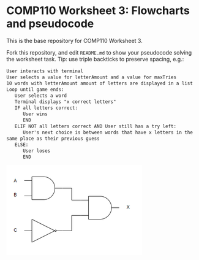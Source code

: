 # COMP110 Worksheet 3: Flowcharts and pseudocode

This is the base repository for COMP110 Worksheet 3.

Fork this repository, and edit `README.md` to show your pseudocode solving the worksheet task. Tip: use triple backticks to preserve spacing, e.g.:

```
User interacts with terminal
User selects a value for letterAmount and a value for maxTries
10 words with letterAmount amount of letters are displayed in a list
Loop until game ends:
   User selects a word
   Terminal displays "x correct letters"
   IF all letters correct:
      User wins
      END
   ELIF NOT all letters correct AND User still has a try left:
      User's next choice is between words that have x letters in the same place as their previous guess
   ELSE:
      User loses
      END
```

![Flowchart](https://github.com/E-Peters-2205/comp110-worksheet-4/blob/master/2A.PNG?raw=true)
